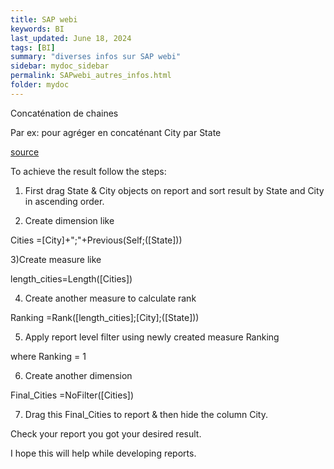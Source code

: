 ```yaml
---
title: SAP webi
keywords: BI
last_updated: June 18, 2024
tags: [BI]
summary: "diverses infos sur SAP webi"
sidebar: mydoc_sidebar
permalink: SAPwebi_autres_infos.html
folder: mydoc
---
```


Concaténation de chaines

Par ex: pour agréger en concaténant City par State

[source](https://community.sap.com/t5/technology-blogs-by-members/string-aggregation-on-webi-report-level/ba-p/13168326)

To achieve the result follow the steps:

1) First drag State & City objects on report and sort result by State and City in ascending order.

2) Create dimension like

Cities =[City]+";"+Previous(Self;([State]))

3)Create measure like

length_cities=Length([Cities])

4) Create another measure to calculate rank

Ranking =Rank([length_cities];[City];([State]))

5) Apply report level filter using newly created measure Ranking

where Ranking = 1

6) Create another dimension

Final_Cities  =NoFilter([Cities])

7) Drag this Final_Cities to report & then hide the column City.

Check your report you got your desired result.

I hope this will help while developing reports.

